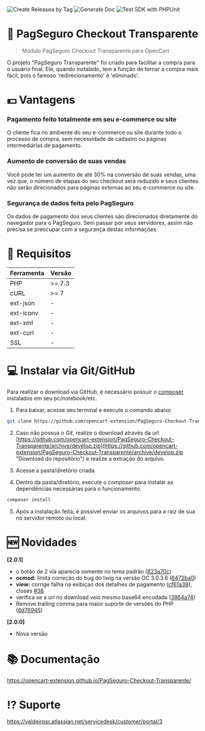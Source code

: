 ![Create Releasea by Tag](https://github.com/opencart-extension/PagSeguro-Checkout-Transparente/workflows/Create%20Releasea%20by%20Tag/badge.svg)
![Generate Doc](https://github.com/opencart-extension/PagSeguro-Checkout-Transparente/workflows/Generate%20Doc/badge.svg)
![Test SDK with PHPUnit](https://github.com/opencart-extension/PagSeguro-Checkout-Transparente/workflows/Test%20SDK%20with%20PHPUnit/badge.svg)

# :rocket: PagSeguro Checkout Transparente
 > Módulo PagSeguro Checkout Transparente para OpenCart

O projeto "PagSeguro Transparente" foi criado para facilitar a compra para o usuário final. Ele, quando instalado, tem a função de tornar a compra mais fácil, pois o famoso 'redirecionamento' é 'eliminado'.

# :dollar: Vantagens

### Pagamento feito totalmente em seu e-commerce ou site
O cliente fica no ambiente do seu e-commerce ou site durante todo o processo de compra, sem necessidade de cadastro ou páginas intermediárias de pagamento.

### Aumento de conversão de suas vendas
Você pode ter um aumento de até 30% na conversão de suas vendas, uma vez que, o número de etapas do seu checkout será reduzido e seus clientes não serão direcionados para páginas externas ao seu e-commerce ou site.

### Segurança de dados feita pelo PagSeguro
Os dados de pagamento dos seus clientes são direcionados diretamente do navegador para o PagSeguro. Sem passar por seus servidores, assim não precisa se preocupar com a segurança destas informações.

# :hammer: Requisitos

| Ferramenta | Versão |
| ---------- | ------ |
| PHP        | >= 7.3 |
| cURL       | >= 7   |
| ext-json   | -      |
| ext-iconv  | -      |
| ext-xml    | -      |
| ext-curl   | -      |
| SSL        | -      |

# :computer: Instalar via Git/GitHub

Para realizar o download via GitHub, é necessário possuir o [composer](https://getcomposer.org/) instalados em seu pc/notebook/etc.

1. Para baixar, acesse seu terminal e execute o comando abaixo
```bash
git clone https://github.com/opencart-extension/PagSeguro-Checkout-Transparente.git PagSeguro
```

2. Caso não possua o *Git*, realize o download através da url [https://github.com/opencart-extension/PagSeguro-Checkout-Transparente/archive/develop.zip](https://github.com/opencart-extension/PagSeguro-Checkout-Transparente/archive/develop.zip "Download do repositório") e realize a extração do arquivo.

3. Acesse a pasta/diretório criada

4. Dentro da pasta/diretório, execute o *composer* para instalar as dependências necessárias para o funcionamento.
```bash
composer install
```

5. Após a instalação feita, é possível enviar os arquivos para a raiz de sua no servidor remoto ou local.

# :new: Novidades

**[2.0.1]**

* o botão de 2 via aparecia somente no tema padrão ([823a70c](https://github.com/opencart-extension/PagSeguro-Checkout-Transparente/commit/823a70c44823d5dbaa1b463a87722da67af1acaf))
* **ocmod:** limita correção do bug do twig na versão OC 3.0.3.6 ([6472ba0](https://github.com/opencart-extension/PagSeguro-Checkout-Transparente/commit/6472ba0e590d0e6e6c1d4a85dd819629963b03d1))
* **view:** corrige falha na exibiçao dos detalhes de pagamento ([cf61a38](https://github.com/opencart-extension/PagSeguro-Checkout-Transparente/commit/cf61a38eb4d6ec2b2bd599792933e3d0f7d90cd5)), closes [#38](https://github.com/opencart-extension/PagSeguro-Checkout-Transparente/issues/38)
* verifica se a url no download veio mesmo base64 encodada ([3864a74](https://github.com/opencart-extension/PagSeguro-Checkout-Transparente/commit/3864a74c26c05c6686add2c4e83777c2f3e50958))
* Remove trailing comma para maior suporte de versões do PHP ([6d76945](https://github.com/opencart-extension/PagSeguro-Checkout-Transparente/commit/6d76945f601864e74b1cd07e442524aefbcbc864))

**[2.0.0]**

 - Nova versão

# :books: Documentação
https://opencart-extension.github.io/PagSeguro-Checkout-Transparente/

# :interrobang: Suporte
https://valdeirpsr.atlassian.net/servicedesk/customer/portal/3
